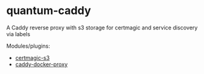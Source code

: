 # quantum-caddy

A Caddy reverse proxy with s3 storage for certmagic and service discovery via labels

Modules/plugins:

* [certmagic-s3](https://github.com/ss098/certmagic-s3)
* [caddy-docker-proxy](https://github.com/lucaslorentz/caddy-docker-proxy/)
